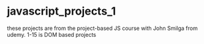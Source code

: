# javascript_projects_1
these projects are from the project-based JS course with John Smilga from udemy.
1-15 is DOM based projects
